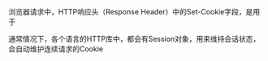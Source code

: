 


浏览器请求中，HTTP响应头（Response Header）中的Set-Cookie字段，是用于


通常情况下，各个语言的HTTP库中，都会有Session对象，用来维持会话状态，会自动维护连续请求的Cookie

